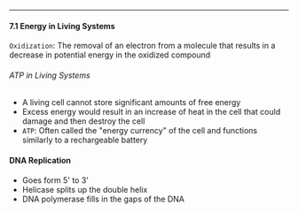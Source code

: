 ***
#### 7.1 Energy in Living Systems
`Oxidization`: The removal of an electron from a molecule that results in a decrease in potential energy in the oxidized compound

###### ATP in Living Systems
* A living cell cannot store significant amounts of free energy
* Excess energy would result in an increase of heat in the cell that could damage and then destroy the cell
* `ATP`: Often called the "energy currency" of the cell and functions similarly to a rechargeable battery


#### DNA Replication
* Goes form 5' to 3' 
* Helicase splits up the double helix
* DNA polymerase fills in the gaps of the DNA